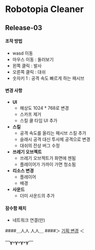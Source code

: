 # Robotopia Cleaner

Release-03
----

#### 조작 방법
* wasd 이동
* 마우스 이동 : 둘러보기
* 왼쪽 클릭 : 발사
* 오른쪽 클릭 : 대쉬
* 숫자키 1 : 공격 속도 빠르게 하는 패시브

#### 변경 사항
* __UI__
  * 해상도 1024 * 768로 변경
  * 스카프 제거
  * 스킬 쿨 타임 UI 추가 
* __스킬__
  * 공격 속도를 올리는 패시브 스킬 추가
  * 슬래시 공격 대신 투사체 공격으로 변경
  * 대쉬의 잔상 버그 수정
* __쓰레기 오브젝트__
  * 쓰레기 오브젝트가 화면에 젠됨
  * 플레이어가 가까이 가면 청소됨
* __리소스 변경__
  * 플레이어
  * 배경
* __사운드__
  * 더미 사운드의 추가

#### 잠수함 패치
* 네트워크 연결(만)


####＿人人 人人＿
####＞ [기획 변경](https://docs.google.com/document/d/16gD7MowB0o4ZP13gcutiGXxGiiw915KenK5swTuI444) ＜
#### ￣Y^Y^Y^Y￣


